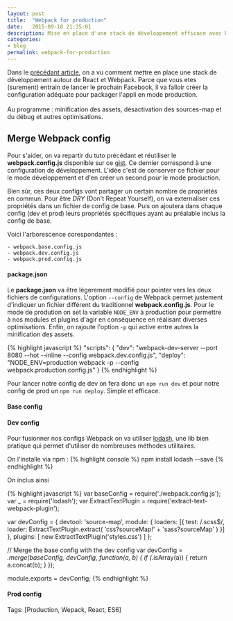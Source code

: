 ```yaml
---
layout: post
title:  "Webpack for production"
date:   2015-09-10 21:35:01
description: Mise en place d'une stack de développement efficace avec React / Webpack, en profitant de la syntaxe ES6 et d'un outil de qualité de code (ESLint).
categories:
- blog
permalink: webpack-for-production
---
```

Dans le [précédant article][precedant-article], on a vu comment mettre en place une stack de développement autour de React et Webpack. Parce que vous etes (surement) entrain de lancer le prochain Facebook, il va falloir créer la configuration adéquate pour packager l'appli en mode production. <br><br>Au programme : minification des assets, désactivation des sources-map et du débug et autres optimisations.

## Merge Webpack config
Pour s'aider, on va repartir du tuto précédant et réutiliser le **webpack.config.js** disponible sur ce [gist][gist]. Ce dernier correspond à une configuration de développement. L'idée c'est de conserver ce fichier pour le mode développement et d'en créer un second pour le mode production.

Bien sûr, ces deux configs vont partager un certain nombre de propriétés en commun. Pour être *DRY* (Don't Repeat Yourself), on va externaliser ces propriétés dans un fichier de config de base. Puis on ajoutera dans chaque config (dev et prod) leurs propriétés spécifiques ayant au préalable inclus la config de base.

Voici l'arborescence corespondantes :

    - webpack.base.config.js
    - webpack.dev.config.js
    - webpack.prod.config.js

#### package.json
Le **package.json** va être légerement modifié pour pointer vers les deux fichiers de configurations. L'option `--config` de Webpack permet justement d'indiquer un fichier différent du traditionnel **webpack.config.js**. Pour le mode de prodution on set la variable `NODE_ENV` à production pour permettre à nos modules et plugins d'agir en conséquence en réalisant diverses optimisations. Enfin, on rajoute l'option `-p` qui active entre autres la minification des assets.

{% highlight javascript %}
"scripts": {
  "dev": "webpack-dev-server --port 8080 --hot --inline --config webpack.dev.config.js",
  "deploy": "NODE_ENV=production webpack -p --config webpack.production.config.js"
}
{% endhighlight %}

Pour lancer notre config de dev on fera donc un `npm run dev` et pour notre config de prod un `npm run deploy`. Simple et efficace.

#### Base config


#### Dev config
Pour fusionner nos configs Webpack on va utiliser [lodash][lodash], une lib bien pratique qui permet d'utiliser de nombreuses méthodes utilitaires.

On l'installe via npm :
{% highlight console %}
npm install lodash --save
{% endhighlight %}

On inclus ainsi

{% highlight javascript %}
var baseConfig = require('./webpack.config.js');
var _ = require('lodash');
var ExtractTextPlugin = require('extract-text-webpack-plugin');

var devConfig = {
    devtool: 'source-map',
    module: {
        loaders: [{
            test: /\.scss$/,
            loader: ExtractTextPlugin.extract(
                'css?sourceMap!' +
                'sass?sourceMap'
            )
        }]
    },
    plugins: [
        new ExtractTextPlugin('styles.css')
    ]
};

// Merge the base config with the dev config
var devConfig = _.merge(baseConfig, devConfig, function(a, b) {
    if (_.isArray(a)) {
        return a.concat(b);
    }
});

module.exports = devConfig;
{% endhighlight %}


#### Prod config



Tags: [Production, Wepack, React, ES6]

[precedant-article]: http://romaindso.github.io/react-webpack-starter/
[gist]: https://gist.github.com/romaindso/0495af3fdbcda48e5b9e
[lodash]: http://devdocs.io/lodash/


[features]: https://github.com/lukehoban/es6features
[webpack-dev]: http://webpack.github.io/docs/webpack-dev-server.html
[localhost]: http://localhost:8080/
[eslint]: http://eslint.org/
[rules-eslint]: http://eslint.org/docs/rules

